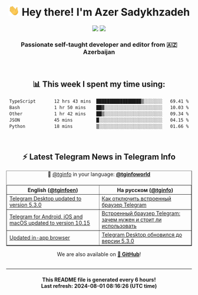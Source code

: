 <div align="center">
	<div>
		<h1>
      <img src="./assets/hi.gif" width="30px"> Hey there! I'm Azer Sadykhzadeh
    </h1>
    <img height="18" src="https://komarev.com/ghpvc/?username=sadykhzadeh&label=Views&color=2081c1&style=flat-square" />
		<a href="https://wakatime.com/Azer"> <img height="18" src="https://wakatime.com/badge/user/f80ae27a-c328-426f-a381-bc84136e2dd6.svg" /> </a>
    <h3>
      Passionate self-taught developer and editor from 🇦🇿 Azerbaijan
    </h3>
  </div>
  <br>

<h2>📊 This week I spent my time using:</h2>

<!--START_SECTION:waka-->

```txt
TypeScript       12 hrs 43 mins  █████████████████▒░░░░░░░   69.41 %
Bash             1 hr 50 mins    ██▓░░░░░░░░░░░░░░░░░░░░░░   10.03 %
Other            1 hr 42 mins    ██▒░░░░░░░░░░░░░░░░░░░░░░   09.34 %
JSON             45 mins         █░░░░░░░░░░░░░░░░░░░░░░░░   04.15 %
Python           18 mins         ▒░░░░░░░░░░░░░░░░░░░░░░░░   01.66 %
```

<!--END_SECTION:waka-->

<br>

<h2>⚡️ Latest Telegram News in Telegram Info</h2>
  <table border>
		<tr>
			<th width="50%">English (<a href="https://t.me/tginfoen">@tginfoen</a>)</th>
			<th>На русском (<a href="https://t.me/tginfo">@tginfo</a>)</th>
		</tr>
		<caption>🚩 <a href="https://t.me/tginfo">@tginfo</a> in your language: <a href="https://t.me/tginfoworld"><b>@tginfoworld</b></a><caption/>
  <tr><td><a href="https://t.me/tginfoen/1948">Telegram Desktop updated to version 5.3.0</a></td>
    <td><a href="https://t.me/tginfo/4072">Как отключить встроенный браузер Telegram</a></td></tr><tr><td><a href="https://t.me/tginfoen/1947">Telegram for Android, iOS and macOS updated to version 10.15</a></td>
    <td><a href="https://t.me/tginfo/4070">Встроенный браузер Telegram: зачем нужен и стоит ли использовать</a></td></tr><tr><td><a href="https://t.me/tginfoen/1946">Updated in-app browser</a></td>
    <td><a href="https://t.me/tginfo/4069">Telegram Desktop обновился до версии 5.3.0</a></td></tr>
</table>
We are also available on <a href="https://github.com/tginfo"><b>🐙 GitHub</b></a>!
</div>

<br>
<hr>
<h4 align="center">This README file is generated <b>every 6 hours</b>!</br>Last refresh: <b>2024-08-01 08:16:26 (UTC time)</b></h4>
